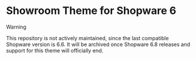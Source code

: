# Showroom Theme for Shopware 6

> [!WARNING]  
> This repository is not actively maintained, since the last compatible Shopware version is 6.6.
> It will be archived once Shopware 6.8 releases and support for this theme will officially end.
